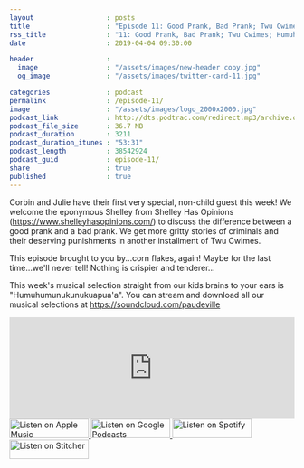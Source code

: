 ```yaml
---
layout                  : posts
title                   : "Episode 11: Good Prank, Bad Prank; Twu Cwimes; Humuhumu"
rss_title               : "11: Good Prank, Bad Prank; Twu Cwimes; Humuhumu"
date                    : 2019-04-04 09:30:00

header                  : 
  image                 : "/assets/images/new-header copy.jpg"
  og_image              : "/assets/images/twitter-card-11.jpg"

categories              : podcast
permalink               : /episode-11/
image                   : "/assets/images/logo_2000x2000.jpg"
podcast_link            : http://dts.podtrac.com/redirect.mp3/archive.org/download/paudeville-ep-11/paudeville-ep-11.mp3
podcast_file_size       : 36.7 MB
podcast_duration        : 3211
podcast_duration_itunes : "53:31"
podcast_length          : 38542924
podcast_guid            : episode-11/
share                   : true
published               : true 
---
```

Corbin and Julie have their first very special, non-child guest this week! We welcome the eponymous Shelley from Shelley Has Opinions (<a href="https://www.shelleyhasopinions.com/">https://www.shelleyhasopinions.com/</a>) to discuss the difference between a good prank and a bad prank.
We get more gritty stories of criminals and their deserving punishments in another installment of Twu Cwimes.

This episode brought to you by...corn flakes, again! Maybe for the last time...we'll never tell! Nothing is crispier and tenderer...

This week's musical selection straight from our kids brains to your ears is "Humuhumunukunukuapua'a". You can stream and download all our musical selections at <a href="https://soundcloud.com/paudeville">https://soundcloud.com/paudeville</a>

<iframe scrolling="no" frameborder="0" style="width:100%;height:180px;border:0;overflow:hidden;" width="100%" height="180" src="https://app.stitcher.com/splayer/f/363388?el=1&refid=stpr"></iframe>

<a href="https://itunes.apple.com/us/podcast/paudeville/id1450915591">
	<img src='{{ site.url }}{{ site.baseurl }}/assets/images/US_UK_Apple_Podcasts_Listen_Badge_RGB_140x34.png' width='140px' height='34' alt='Listen on Apple Music'/>
</a>
<a href="https://play.google.com/music/m/Igre2ostm2ltqiq4sabzzrl5jcy?t=Paudeville">
	<img src='{{ site.url }}{{ site.baseurl }}/assets/images/google_podcasts_badge_140x34.png' width='140px' height='34' alt='Listen on Google Podcasts'/>
</a>
<a href="https://open.spotify.com/show/4q5RNUUtU4XFqsymP7dcTw">
	<img src='{{ site.url }}{{ site.baseurl }}/assets/images/Spotify_Listen_Badge_RGB_140x34.png' width='140px' height='34' alt='Listen on Spotify'/>
</a>
<a href="https://www.stitcher.com/s?fid=363388&refid=stpr">
	<img src='{{ site.url }}{{ site.baseurl }}/assets/images/Stitcher_Listen_Badge_Color_Dark_BG_140x34.png' width='140px' height='34' alt='Listen on Stitcher'/>
</a>
